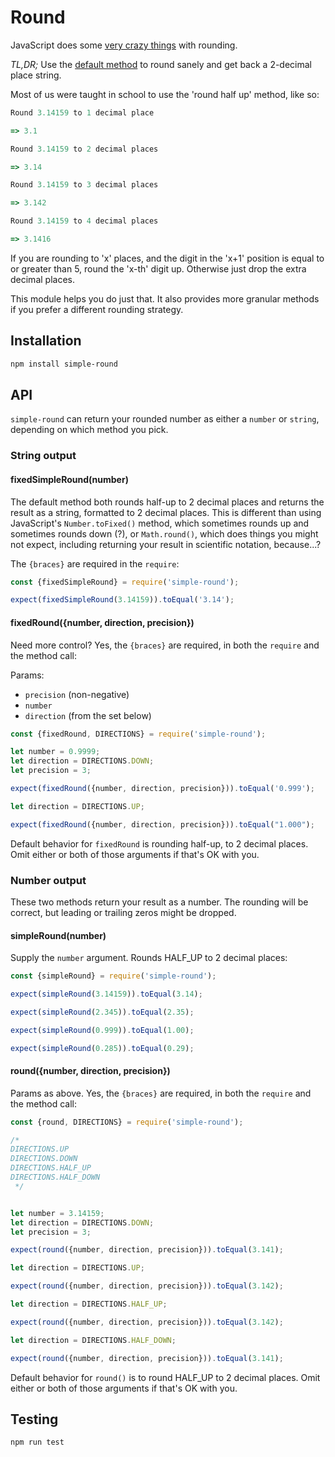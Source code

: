 # Round

JavaScript does some [very crazy things](https://developer.mozilla.org/en-US/docs/Web/JavaScript/Reference/Global_Objects/Math/round) with rounding.  

*TL,DR;* Use the [default method](#default_method) to round sanely and get back a 2-decimal place string.

Most of us were taught in school to use the 'round half up' method, like so:

```javascript
Round 3.14159 to 1 decimal place

=> 3.1

Round 3.14159 to 2 decimal places

=> 3.14

Round 3.14159 to 3 decimal places

=> 3.142

Round 3.14159 to 4 decimal places

=> 3.1416

```

If you are rounding to 'x' places, and the digit in the 'x+1' position is equal to or greater than 5, round the 'x-th' digit up.  Otherwise just drop the extra decimal places.

This module helps you do just that.  It also provides more granular methods if you prefer a different rounding strategy.

## Installation

```bash
npm install simple-round
```

## API

`simple-round` can return your rounded number as either a `number` or `string`, depending on which method you pick.

### String output

#### <a name="default_method">fixedSimpleRound(number)</a>

The default method both rounds half-up to 2 decimal places and returns the result as a string, formatted to 2 decimal places.  This is different than using JavaScript's `Number.toFixed()` method, which sometimes rounds up and sometimes rounds down (?), or `Math.round()`, which does things you might not expect, including returning your result in scientific notation, because...?

The `{braces}` are required in the `require`:


```javascript
const {fixedSimpleRound} = require('simple-round');

expect(fixedSimpleRound(3.14159)).toEqual('3.14');
```

#### fixedRound({number, direction, precision})

Need more control?  Yes, the `{braces}` are required, in both the `require` and the method call:

Params:
- `precision` <integer> (non-negative)
- `number` <number>
- `direction` <integer> (from the set below)

```javascript
const {fixedRound, DIRECTIONS} = require('simple-round');

let number = 0.9999;
let direction = DIRECTIONS.DOWN;
let precision = 3;

expect(fixedRound({number, direction, precision})).toEqual('0.999');

let direction = DIRECTIONS.UP;

expect(fixedRound({number, direction, precision})).toEqual("1.000");
```

Default behavior for `fixedRound` is rounding half-up, to 2 decimal places.  Omit either or both of those arguments if that's OK with you.

### Number output

These two methods return your result as a number.  The rounding will be correct, but leading or trailing zeros might be dropped.

#### simpleRound(number)

Supply the `number` argument.  Rounds HALF_UP to 2 decimal places:

```javascript
const {simpleRound} = require('simple-round');

expect(simpleRound(3.14159)).toEqual(3.14);

expect(simpleRound(2.345)).toEqual(2.35);

expect(simpleRound(0.999)).toEqual(1.00);

expect(simpleRound(0.285)).toEqual(0.29);
```

#### round({number, direction, precision})

Params as above. Yes, the `{braces}` are required, in both the `require` and the method call:

```javascript
const {round, DIRECTIONS} = require('simple-round');

/*
DIRECTIONS.UP
DIRECTIONS.DOWN
DIRECTIONS.HALF_UP
DIRECTIONS.HALF_DOWN
 */


let number = 3.14159;
let direction = DIRECTIONS.DOWN;
let precision = 3;

expect(round({number, direction, precision})).toEqual(3.141);

let direction = DIRECTIONS.UP;

expect(round({number, direction, precision})).toEqual(3.142);

let direction = DIRECTIONS.HALF_UP;

expect(round({number, direction, precision})).toEqual(3.142);

let direction = DIRECTIONS.HALF_DOWN;

expect(round({number, direction, precision})).toEqual(3.141);

```

Default behavior for `round()` is to round HALF_UP to 2 decimal places.  Omit either or both of those arguments if that's OK with you.
## Testing

```bash
npm run test
```
